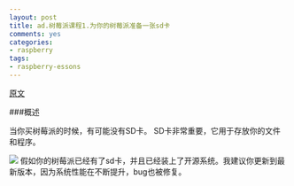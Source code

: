 ```yaml
---
layout: post
title: ad.树莓派课程1.为你的树莓派准备一张sd卡
comments: yes
categories:
- raspberry
tags:
- raspberry-essons
---
```


[原文](http://learn.adafruit.com/adafruit-raspberry-pi-lesson-1-preparing-and-sd-card-for-your-raspberry-pi)

###概述

当你买树莓派的时候，有可能没有SD卡。
SD卡非常重要，它用于存放你的文件和程序。

<span class="image-1200">[![](/lazycat/05/raspberry/rasp-1.jpg)](http://500px.com/photo/29307621)</span>
假如你的树莓派已经有了sd卡，并且已经装上了开源系统。我建议你更新到最新版本，因为系统性能在不断提升，bug也被修复。


